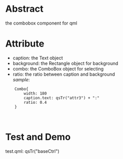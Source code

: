 # Abstract
the combobox component for qml  

# Attribute
* caption: the Text object  
* background: the Rectangle object for background  
* combo: the ComboBox object for selecting  
* ratio: the ratio between caption and background  
_sample_:  
```
    Combo{
        width: 180
        caption.text: qsTr("attr3") + ":"
        ratio: 0.4
    }
```  
</br>

# Test and Demo
test.qml: qsTr("baseCtrl")  
</br>